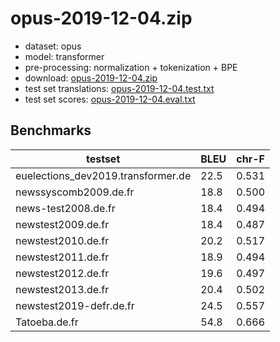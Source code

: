 # opus-2019-12-04.zip

* dataset: opus
* model: transformer
* pre-processing: normalization + tokenization + BPE
* download: [opus-2019-12-04.zip](https://object.pouta.csc.fi/OPUS-MT-models/de-fr/opus-2019-12-04.zip)
* test set translations: [opus-2019-12-04.test.txt](https://object.pouta.csc.fi/OPUS-MT-models/de-fr/opus-2019-12-04.test.txt)
* test set scores: [opus-2019-12-04.eval.txt](https://object.pouta.csc.fi/OPUS-MT-models/de-fr/opus-2019-12-04.eval.txt)

## Benchmarks

| testset               | BLEU  | chr-F |
|-----------------------|-------|-------|
| euelections_dev2019.transformer.de 	| 22.5 	| 0.531 |
| newssyscomb2009.de.fr 	| 18.8 	| 0.500 |
| news-test2008.de.fr 	| 18.4 	| 0.494 |
| newstest2009.de.fr 	| 18.4 	| 0.487 |
| newstest2010.de.fr 	| 20.2 	| 0.517 |
| newstest2011.de.fr 	| 18.9 	| 0.494 |
| newstest2012.de.fr 	| 19.6 	| 0.497 |
| newstest2013.de.fr 	| 20.4 	| 0.502 |
| newstest2019-defr.de.fr 	| 24.5 	| 0.557 |
| Tatoeba.de.fr 	| 54.8 	| 0.666 |

